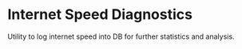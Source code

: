 # Internet Speed Diagnostics
Utility to log internet speed into DB for further statistics and analysis.
